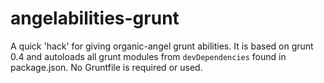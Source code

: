 # angelabilities-grunt

A quick 'hack' for giving organic-angel grunt abilities. It is based on grunt 0.4 and autoloads all grunt modules from `devDependencies` found in package.json. No Gruntfile is required or used.